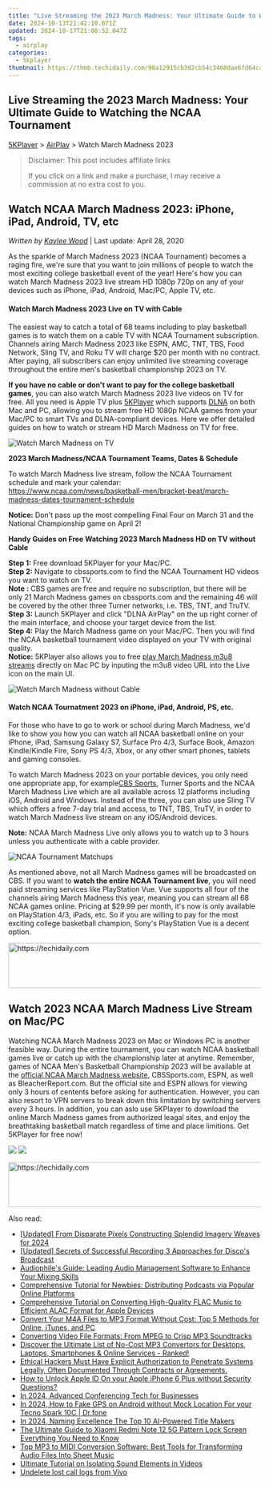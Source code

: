 ```yaml
---
title: "Live Streaming the 2023 March Madness: Your Ultimate Guide to Watching the NCAA Tournament"
date: 2024-10-13T21:42:10.071Z
updated: 2024-10-17T21:08:52.047Z
tags:
  - airplay
categories:
  - 5kplayer
thumbnail: https://thmb.techidaily.com/98a12915cb3d2cb54c3468dae6fd64cafa98af7144806238fd48ac7236bdda16.jpg
---
```


## Live Streaming the 2023 March Madness: Your Ultimate Guide to Watching the NCAA Tournament

[5KPlayer](https://tools.techidaily.com/5kplayer/products/) \> [AirPlay](https://tools.techidaily.com/5kplayer/airplay/) \> Watch March Madness 2023

>  Disclaimer: This post includes affiliate links
>
>  If you click on a link and make a purchase, I may receive a commission at no extra cost to you.
>

## Watch NCAA March Madness 2023: iPhone, iPad, Android, TV, etc

 _Written by [Kaylee Wood](https://www.quora.com/profile/Amanda-Hu-21)_ | Last update: April 28, 2020

As the sparkle of March Madness 2023 (NCAA Tournament) becomes a raging fire, we're sure that you want to join millions of people to watch the most exciting college basketball event of the year! Here's how you can watch March Madness 2023 live stream HD 1080p 720p on any of your devices such as iPhone, iPad, Android, Mac/PC, Apple TV, etc.

#### **Watch March Madness 2023 Live on TV with Cable**

The easiest way to catch a total of 68 teams including to play basketball games is to watch them on a cable TV with NCAA Tournament subscription. Channels airing March Madness 2023 like ESPN, AMC, TNT, TBS, Food Network, Sling TV, and Roku TV will charge $20 per month with no contract. After paying, all subscribers can enjoy unlimited live streaming coverage throughout the entire men's basketball championship 2023 on TV. 

**If you have no cable or don't want to pay for the college basketball games**, you can also watch March Madness 2023 live videos on TV for free. All you need is Apple TV plus [5KPlayer](https://tools.techidaily.com/5kplayer/products/) which supports [DLNA](https://tools.techidaily.com/5kplayer/dlna/) on both Mac and PC, allowing you to stream free HD 1080p NCAA games from your Mac/PC to smart TVs and DLNA-compliant devices. Here we offer detailed guides on how to watch or stream HD March Madness on TV for free. 

![Watch March Madness on TV](https://www.5kplayer.com/airplay/img/watch-march-madness-battle.jpg) 

**2023 March Madness/NCAA Tournament Teams, Dates & Schedule** 

To watch March Madness live stream, follow the NCAA Tournament schedule and mark your calendar:  
 https://www.ncaa.com/news/basketball-men/bracket-beat/march-madness-dates-tournament-schedule

**Notice:** Don't pass up the most compelling Final Four on March 31 and the National Championship game on April 2! 

**Handy Guides on Free Watching 2023 March Madness HD on TV without Cable**

**Step 1:** Free download 5KPlayer for your Mac/PC.  
**Step 2:** Navigate to cbssports.com to find the NCAA Tournament HD videos you want to watch on TV.  
**Note :** CBS games are free and require no subscription, but there will be only 21 March Madness games on cbssports.com and the remaining 46 will be covered by the other three Turner networks, i.e. TBS, TNT, and TruTV.  
**Step 3:** Launch 5KPlayer and click "DLNA AirPlay" on the up right corner of the main interface, and choose your target device from the list.  
**Step 4:** Play the March Madness game on your Mac/PC. Then you will find the NCAA basketball tournament video displayed on your TV with original quality.  
**Notice:** 5KPlayer also allows you to free [play March Madness m3u8 streams](https://tools.techidaily.com/5kplayer/video-music-player/) directly on Mac PC by inputing the m3u8 video URL into the Live icon on the main UI.

![Watch March Madness without Cable](https://www.5kplayer.com/airplay/img/airplay-with-5kplayer.jpg)

#### **Watch NCAA Tournatment 2023 on iPhone, iPad, Android, PS, etc.**

For those who have to go to work or school during March Madness, we'd like to show you how you can watch all NCAA basketball online on your iPhone, iPad, Samsung Galaxy S7, Surface Pro 4/3, Surface Book, Amazon Kindle/Kindle Fire, Sony PS 4/3, Xbox, or any other smart phones, tablets and gaming consoles.

To watch March Madness 2023 on your portable devices, you only need one appropriate app, for example[CBS Sports](http://www.cbssports.com/), Turner Sports and the NCAA March Madness Live which are all available across 12 platforms including iOS, Android and Windows. Instead of the three, you can also use Sling TV which offers a free 7-day trial and access, to TNT, TBS, TruTV, in order to watch March Madness live stream on any iOS/Android devices.

**Note:** NCAA March Madness Live only allows you to watch up to 3 hours unless you authenticate with a cable provider.

![NCAA Tournament Matchups](https://www.5kplayer.com/airplay/img/stream-march-madness-2016.jpg) 

As mentioned above, not all March Madness games will be broadcasted on CBS. If you want to **watch the entire NCAA Tournament live**, you will need paid streaming services like PlayStation Vue. Vue supports all four of the channels airing March Madness this year, meaning you can stream all 68 NCAA games online. Pricing at $29.99 per month, it's now is only available on PlayStation 4/3, iPads, etc. So if you are willing to pay for the most exciting college basketball champion, Sony's PlayStation Vue is a decent option. 

<!-- affiliate ads begin -->
<a href="https://appsumo.8odi.net/c/5597632/2100530/7443" target="_top" id="2100530">
  <img src="//a.impactradius-go.com/display-ad/7443-2100530" border="0" alt="https://techidaily.com" width="728" height="90"/>
</a>
<img height="0" width="0" src="https://appsumo.8odi.net/i/5597632/2100530/7443" style="position:absolute;visibility:hidden;" border="0" />
<!-- affiliate ads end -->

## Watch 2023 NCAA March Madness Live Stream on Mac/PC

Watching NCAA March Madness 2023 on Mac or Windows PC is another feasible way. During the entire tournament, you can watch NCAA basketball games live or catch up with the championship later at anytime. Remember, games of NCAA Men's Basketball Championship 2023 will be available at the [official NCAA March Madness website](http://www.ncaa.com/march-madness), CBSSports.com, ESPN, as well as BleacherReport.com. But the official site and ESPN allows for viewing only 3 hours of centents before asking for authentication. However, you can also resort to VPN servers to break down this limitation by switching servers every 3 hours. In addition, you can aslo use 5KPlayer to download the online March Madness games from authorized leagal sites, and enjoy the breathtaking basketball match regardless of time and place limitions. Get 5KPlayer for free now!

[![](https://www.5kplayer.com/airplay/../button/freedownbackmac.png)](https://tools.techidaily.com/5kplayer/products/) [![](https://www.5kplayer.com/airplay/../button/freedownwhitewin.png)](https://tools.techidaily.com/5kplayer/products/)

<!-- affiliate ads begin -->
<a href="https://aligracehair.sjv.io/c/5597632/1896560/19272" target="_top" id="1896560">
  <img src="//a.impactradius-go.com/display-ad/19272-1896560" border="0" alt="https://techidaily.com" width="728" height="90"/>
</a>
<img height="0" width="0" src="https://aligracehair.sjv.io/i/5597632/1896560/19272" style="position:absolute;visibility:hidden;" border="0" />
<!-- affiliate ads end -->

<ins class="adsbygoogle"
     style="display:block"
     data-ad-format="autorelaxed"
     data-ad-client="ca-pub-7571918770474297"
     data-ad-slot="1223367746"></ins>

<ins class="adsbygoogle"
     style="display:block"
     data-ad-client="ca-pub-7571918770474297"
     data-ad-slot="8358498916"
     data-ad-format="auto"
     data-full-width-responsive="true"></ins>

<span class="atpl-alsoreadstyle">Also read:</span>
<div><ul>
<li><a href="https://fox-helps.techidaily.com/updated-from-disparate-pixels-constructing-splendid-imagery-weaves-for-2024/"><u>[Updated] From Disparate Pixels Constructing Splendid Imagery Weaves for 2024</u></a></li>
<li><a href="https://screen-capture.techidaily.com/updated-secrets-of-successful-recording-3-approaches-for-discos-broadcast/"><u>[Updated] Secrets of Successful Recording 3 Approaches for Disco's Broadcast</u></a></li>
<li><a href="https://media-tips.techidaily.com/audiophiles-guide-leading-audio-management-software-to-enhance-your-mixing-skills/"><u>Audiophile's Guide: Leading Audio Management Software to Enhance Your Mixing Skills</u></a></li>
<li><a href="https://media-tips.techidaily.com/comprehensive-tutorial-for-newbies-distributing-podcasts-via-popular-online-platforms/"><u>Comprehensive Tutorial for Newbies: Distributing Podcasts via Popular Online Platforms</u></a></li>
<li><a href="https://media-tips.techidaily.com/comprehensive-tutorial-on-converting-high-quality-flac-music-to-efficient-alac-format-for-apple-devices/"><u>Comprehensive Tutorial on Converting High-Quality FLAC Music to Efficient ALAC Format for Apple Devices</u></a></li>
<li><a href="https://media-tips.techidaily.com/convert-your-m4a-files-to-mp3-format-without-cost-top-5-methods-for-online-itunes-and-pc/"><u>Convert Your M4A Files to MP3 Format Without Cost: Top 5 Methods for Online, iTunes, and PC</u></a></li>
<li><a href="https://media-tips.techidaily.com/converting-video-file-formats-from-mpeg-to-crisp-mp3-soundtracks/"><u>Converting Video File Formats: From MPEG to Crisp MP3 Soundtracks</u></a></li>
<li><a href="https://media-tips.techidaily.com/discover-the-ultimate-list-of-no-cost-mp3-convertors-for-desktops-laptops-smartphones-and-online-services-ranked/"><u>Discover the Ultimate List of No-Cost MP3 Convertors for Desktops, Laptops, Smartphones & Online Services - Ranked!</u></a></li>
<li><a href="https://solve-popular.techidaily.com/ethical-hackers-must-have-explicit-authorization-to-penetrate-systems-legally-often-documented-through-contracts-or-agreements/"><u>Ethical Hackers Must Have Explicit Authorization to Penetrate Systems Legally, Often Documented Through Contracts or Agreements.</u></a></li>
<li><a href="https://apple-account.techidaily.com/how-to-unlock-apple-id-on-your-apple-iphone-6-plus-without-security-questions-by-drfone-ios/"><u>How to Unlock Apple ID On your Apple iPhone 6 Plus without Security Questions?</u></a></li>
<li><a href="https://digital-screen-recording.techidaily.com/in-2024-advanced-conferencing-tech-for-businesses/"><u>In 2024, Advanced Conferencing Tech for Businesses</u></a></li>
<li><a href="https://android-location.techidaily.com/in-2024-how-to-fake-gps-on-android-without-mock-location-for-your-tecno-spark-10c-drfone-by-drfone-virtual/"><u>In 2024, How to Fake GPS on Android without Mock Location For your Tecno Spark 10C | Dr.fone</u></a></li>
<li><a href="https://fox-boxes.techidaily.com/in-2024-naming-excellence-the-top-10-ai-powered-title-makers/"><u>In 2024, Naming Excellence The Top 10 AI-Powered Title Makers</u></a></li>
<li><a href="https://unlock-android.techidaily.com/the-ultimate-guide-to-xiaomi-redmi-note-12-5g-pattern-lock-screen-everything-you-need-to-know-by-drfone-android/"><u>The Ultimate Guide to Xiaomi Redmi Note 12 5G Pattern Lock Screen Everything You Need to Know</u></a></li>
<li><a href="https://media-tips.techidaily.com/top-mp3-to-midi-conversion-software-best-tools-for-transforming-audio-files-into-sheet-music/"><u>Top MP3 to MIDI Conversion Software: Best Tools for Transforming Audio Files Into Sheet Music</u></a></li>
<li><a href="https://media-tips.techidaily.com/ultimate-tutorial-on-isolating-sound-elements-in-videos/"><u>Ultimate Tutorial on Isolating Sound Elements in Videos</u></a></li>
<li><a href="https://techidaily.com/undelete-lost-call-logs-from-vivo-by-fonelab-android-recover-call-logs/"><u>Undelete lost call logs from Vivo</u></a></li>
</ul></div>

